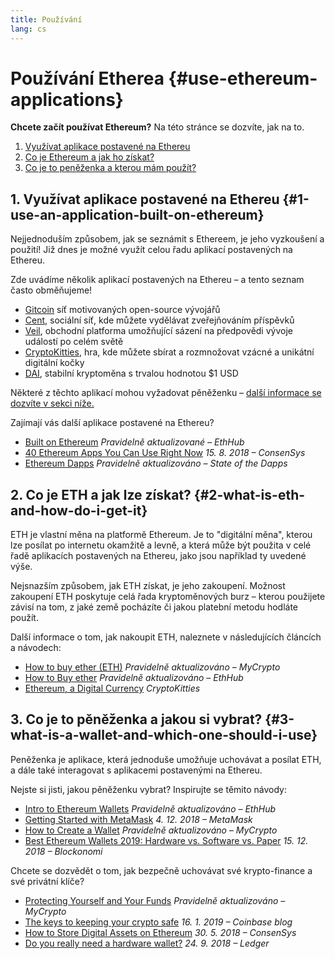 ```yaml
---
title: Používání
lang: cs
---
```


# Používání Etherea {#use-ethereum-applications}

<div class="featured">

**Chcete začít používat Ethereum?** Na této stránce se dozvíte, jak na to.

1. [Využívat aplikace postavené na Ethereu](#1-use-an-application-built-on-ethereum)
2. [Co je Ethereum a jak ho získat?](#2-what-is-eth-and-how-do-i-get-it)
3. [Co je to peněženka a kterou mám použít?](#3-what-is-a-wallet-and-which-one-should-i-use)

</div>

## 1. Využívat aplikace postavené na Ethereu {#1-use-an-application-built-on-ethereum}

Nejjednoduším způsobem, jak se seznámit s Ethereem, je jeho vyzkoušení a použití! Již dnes je možné využít celou řadu aplikací postavených na Ethereu.

Zde uvádíme několik aplikací postavených na Ethereu – a tento seznam často obměňujeme!

- [Gitcoin](https://gitcoin.co) síť motivovaných open-source vývojářů
- [Cent](https://beta.cent.co), sociální síť, kde můžete vydělávat zveřejňováním příspěvků
- [Veil](https://app.veil.co), obchodní platforma umožňující sázení na předpovědi vývoje událostí po celém světě
- [CryptoKitties](https://www.cryptokitties.co), hra, kde můžete sbírat a rozmnožovat vzácné a unikátní digitální kočky
- [DAI](https://makerdao.com/en/), stabilní kryptoměna s trvalou hodnotou $1 USD

Některé z těchto aplikací mohou vyžadovat pěněženku – [další informace se dozvíte v sekci níže.](#3-what-is-a-wallet-and-which-one-should-i-use)

Zajímají vás další aplikace postavené na Ethereu?

- [Built on Ethereum](https://docs.ethhub.io/built-on-ethereum/built-on-ethereum/) _Pravidelně aktualizované – EthHub_
- [40 Ethereum Apps You Can Use Right Now](https://media.consensys.net/40-ethereum-apps-you-can-use-right-now-d643333769f7) _15. 8. 2018 – ConsenSys_
- [Ethereum Dapps](https://www.stateofthedapps.com/rankings/platform/ethereum) _Pravidelně aktualizováno – State of the Dapps_

## 2. Co je ETH a jak lze získat? {#2-what-is-eth-and-how-do-i-get-it}

ETH je vlastní měna na platformě Ethereum. Je to "digitální měna", kterou lze posílat po internetu okamžitě a levně, a která může být použita v celé řadě aplikacích postavených na Ethereu, jako jsou například ty uvedené výše.

Nejsnazším způsobem, jak ETH získat, je jeho zakoupení. Možnost zakoupení ETH poskytuje celá řada kryptoměnových burz – kterou použijete závisí na tom, z jaké země pocházíte či jakou platební metodu hodláte použít.

Další informace o tom, jak nakoupit ETH, naleznete v následujících článcích a návodech:

- [How to buy ether (ETH)](https://support.mycrypto.com/how-to/getting-started/how-to-buy-ether-with-usd) _Pravidelně aktualizováno – MyCrypto_
- [How to Buy ether](https://docs.ethhub.io/using-ethereum/how-to-buy-ether/) _Pravidelně aktualizováno – EthHub_
- [Ethereum, a Digital Currency](https://www.cryptokitties.co/faq#ethereum-a-digital-currency) _CryptoKitties_

## 3. Co je to pěněženka a jakou si vybrat? {#3-what-is-a-wallet-and-which-one-should-i-use}

Peněženka je aplikace, která jednoduše umožňuje uchovávat a posílat ETH, a dále také interagovat s aplikacemi postavenými na Ethereu.

Nejste si jisti, jakou pěněženku vybrat? Inspirujte se těmito návody:

- [Intro to Ethereum Wallets](https://docs.ethhub.io/using-ethereum/wallets/intro-to-ethereum-wallets/) _Pravidelně aktualizováno – EthHub_
- [Getting Started with MetaMask](https://metamask.zendesk.com/hc/en-us/articles/360015489531-Getting-Started-With-MetaMask-Part-1-) _4. 12. 2018 – MetaMask_
- [How to Create a Wallet](https://support.mycrypto.com/how-to/getting-started/how-to-create-a-wallet) _Pravidelně aktualizováno – MyCrypto_
- [Best Ethereum Wallets 2019: Hardware vs. Software vs. Paper](https://blockonomi.com/best-ethereum-wallets/) _15. 12. 2018 – Blockonomi_

Chcete se dozvědět o tom, jak bezpečně uchovávat své krypto-finance a své privátní klíče?

- [Protecting Yourself and Your Funds](https://support.mycrypto.com/staying-safe/protecting-yourself-and-your-funds) _Pravidelně aktualizováno – MyCrypto_
- [The keys to keeping your crypto safe](https://blog.coinbase.com/the-keys-to-keeping-your-crypto-safe-96d497cce6cf) _16. 1. 2019 – Coinbase blog_
- [How to Store Digital Assets on Ethereum](https://media.consensys.net/how-to-store-digital-assets-on-ethereum-a2bfdcf66bd0) _30. 5. 2018 – ConsenSys_
- [Do you really need a hardware wallet?](https://medium.com/ledger-on-security-and-blockchain/ledger-101-part-1-do-you-really-need-a-hardware-wallet-7f5abbadd945) _24. 9. 2018 – Ledger_
